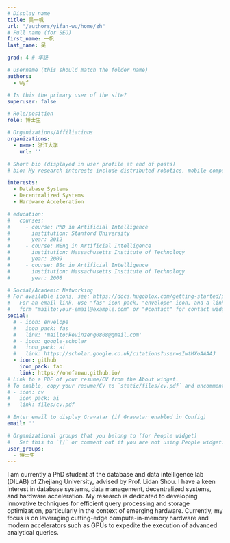 ```yaml
---
# Display name
title: 吴一帆
url: "/authors/yifan-wu/home/zh"
# Full name (for SEO)
first_name: 一帆
last_name: 吴

grad: 4 # 年级

# Username (this should match the folder name)
authors:
  - wyf

# Is this the primary user of the site?
superuser: false

# Role/position
role: 博士生

# Organizations/Affiliations
organizations:
  - name: 浙江大学
    url: ''

# Short bio (displayed in user profile at end of posts)
# bio: My research interests include distributed robotics, mobile computing and programmable matter.

interests:
  - Database Systems
  - Decentralized Systems
  - Hardware Acceleration

# education:
#   courses:
#     - course: PhD in Artificial Intelligence
#       institution: Stanford University
#       year: 2012
#     - course: MEng in Artificial Intelligence
#       institution: Massachusetts Institute of Technology
#       year: 2009
#     - course: BSc in Artificial Intelligence
#       institution: Massachusetts Institute of Technology
#       year: 2008

# Social/Academic Networking
# For available icons, see: https://docs.hugoblox.com/getting-started/page-builder/#icons
#   For an email link, use "fas" icon pack, "envelope" icon, and a link in the
#   form "mailto:your-email@example.com" or "#contact" for contact widget.
social:
  # - icon: envelope
  #   icon_pack: fas
  #   link: 'mailto:kevinzeng0808@gmail.com'
  # - icon: google-scholar
  #   icon_pack: ai
  #   link: https://scholar.google.co.uk/citations?user=sIwtMXoAAAAJ
  - icon: github
    icon_pack: fab
    link: https://onefanwu.github.io/
# Link to a PDF of your resume/CV from the About widget.
# To enable, copy your resume/CV to `static/files/cv.pdf` and uncomment the lines below.
# - icon: cv
#   icon_pack: ai
#   link: files/cv.pdf

# Enter email to display Gravatar (if Gravatar enabled in Config)
email: ''

# Organizational groups that you belong to (for People widget)
#   Set this to `[]` or comment out if you are not using People widget.
user_groups:
  - 博士生
---
```


I am currently a PhD student at the database and data intelligence lab (DILAB) of Zhejiang University, advised by Prof. Lidan Shou. I have a keen interest in database systems, data management, decentralized systems, and hardware acceleration. My research is dedicated to developing innovative techniques for efficient query processing and storage optimization, particularly in the context of emerging hardware. Currently, my focus is on leveraging cutting-edge compute-in-memory hardware and modern accelerators such as GPUs to expedite the execution of advanced analytical queries.
